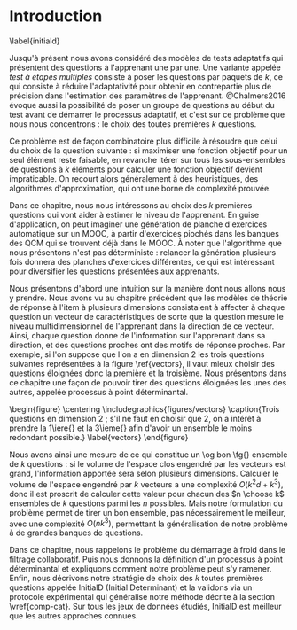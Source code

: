# Introduction

\label{initiald}

Jusqu'à présent nous avons considéré des modèles de tests adaptatifs qui présentent des questions à l'apprenant une par une. Une variante appelée *test à étapes multiples* consiste à poser les questions par paquets de $k$, ce qui consiste à réduire l'adaptativité pour obtenir en contrepartie plus de précision dans l'estimation des paramètres de l'apprenant. @Chalmers2016 évoque aussi la possibilité de poser un groupe de questions au début du test avant de démarrer le processus adaptatif, et c'est sur ce problème que nous nous concentrons : le choix des toutes premières $k$ questions.

Ce problème est de façon combinatoire plus difficile à résoudre que celui du choix de la question suivante : si maximiser une fonction objectif pour un seul élément reste faisable, en revanche itérer sur tous les sous-ensembles de questions à $k$ éléments pour calculer une fonction objectif devient impraticable. On recourt alors généralement à des heuristiques, des algorithmes d'approximation, qui ont une borne de complexité prouvée.

Dans ce chapitre, nous nous intéressons au choix des $k$ premières questions qui vont aider à estimer le niveau de l'apprenant. En guise d'application, on peut imaginer une génération de planche d'exercices automatique sur un MOOC, à partir d'exercices piochés dans les banques des QCM qui se trouvent déjà dans le MOOC. À noter que l'algorithme que nous présentons n'est pas déterministe : relancer la génération plusieurs fois donnera des planches d'exercices différentes, ce qui est intéressant pour diversifier les questions présentées aux apprenants.

<!-- présenter dans le même paragraphe => intro -->

Nous présentons d'abord une intuition sur la manière dont nous allons nous y prendre. Nous avons vu au chapitre précédent que les modèles de théorie de réponse à l'item à plusieurs dimensions consistaient à affecter à chaque question un vecteur de caractéristiques de sorte que la question mesure le niveau multidimensionnel de l'apprenant dans la direction de ce vecteur. Ainsi, chaque question donne de l'information sur l'apprenant dans sa direction, et des questions proches ont des motifs de réponse proches. Par exemple, si l'on suppose que l'on a en dimension 2 les trois questions suivantes représentées à la figure \ref{vectors}, il vaut mieux choisir des questions éloignées donc la première et la troisième. Nous présentons dans ce chapitre une façon de pouvoir tirer des questions éloignées les unes des autres, appelée processus à point déterminantal.

\begin{figure}
\centering
\includegraphics{figures/vectors}
\caption{Trois questions en dimension 2 ; s'il ne faut en choisir que 2, on a intérêt à prendre la 1\iere{} et la 3\ieme{} afin d'avoir un ensemble le moins redondant possible.}
\label{vectors}
\end{figure}

Nous avons ainsi une mesure de ce qui constitue un \og bon \fg{} ensemble de $k$ questions : si le volume de l'espace clos engendré par les vecteurs est grand, l'information apportée sera selon plusieurs dimensions. Calculer le volume de l'espace engendré par $k$ vecteurs a une complexité $O(k^2d + k^3)$, donc il est proscrit de calculer cette valeur pour chacun des $n \choose k$ ensembles de $k$ questions parmi les $n$ possibles. Mais notre formulation du problème permet de tirer un bon ensemble, pas nécessairement le meilleur, avec une complexité $O(nk^3)$, permettant la généralisation de notre problème à de grandes banques de questions.

Dans ce chapitre, nous rappelons le problème du démarrage à froid dans le filtrage collaboratif. Puis nous donnons la définition d'un processus à point déterminantal et expliquons comment notre problème peut s'y ramener. Enfin, nous décrivons notre stratégie de choix des $k$ toutes premières questions appelée InitialD (Initial Determinant) et la validons via un protocole expérimental qui généralise notre méthode décrite à la section \vref{comp-cat}. Sur tous les jeux de données étudiés, InitialD est meilleur que les autres approches connues.
